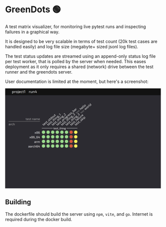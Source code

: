 # GreenDots 🟢

A test matrix visualizer, for monitoring live pytest runs and inspecting failures in a graphical way.

It is designed to be very scalable in terms of test count (20k test cases are handled easily) and log file size (megabyte+ sized jsonl log files).

The test status updates are streamed using an append-only status log file per test worker, that is polled by the server when needed.
This eases deployment as it only requires a shared (network) drive between the test runner and the greendots server.

User documentation is limited at the moment, but here's a screenshot:

![screenshot](./docs/img.png)

## Building

The dockerfile should build the server using `npm`, `vite`, and `go`. Internet is required during the docker build.
